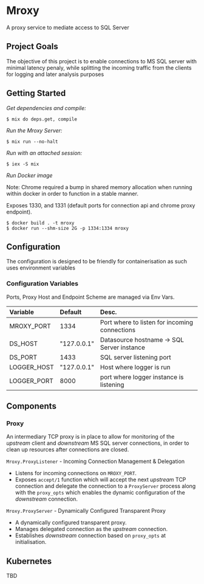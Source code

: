 

# Mroxy 
A proxy service to mediate access to SQL Server


## Project Goals

The objective of this project is to enable connections to MS SQL server with minimal latency penaly, while splitting the incoming traffic from the clients for logging and later analysis purposes



## Getting Started

_Get dependencies and compile:_
```
$ mix do deps.get, compile
```

_Run the Mroxy Server:_
```
$ mix run --no-halt
```

_Run with an attached session:_
```
$ iex -S mix
```

_Run Docker image_

Note: Chrome required a bump in shared memory allocation when running within
docker in order to function in a stable manner.

Exposes 1330, and 1331 (default ports for connection api and chrome proxy endpoint).
```
$ docker build . -t mroxy
$ docker run --shm-size 2G -p 1334:1334 mroxy
```


## Configuration

The configuration is designed to be friendly for containerisation as such uses
environment variables


### Configuration Variables

Ports, Proxy Host and Endpoint Scheme are managed via Env Vars.

| Variable                    | Default       | Desc.                                         |
| :------------------------   | :------------ | :---------------------------------------------|
| MROXY_PORT                  | 1334          | Port where to listen for incoming connections |
| DS_HOST                     | "127.0.0.1"   | Datasource hostname -> SQL Server instance    |
| DS_PORT                     | 1433          | SQL server listening port                     |
| LOGGER_HOST                 | "127.0.0.1"   | Host where logger is run                      |
| LOGGER_PORT                 | 8000          | port where logger instance is listening       |

## Components

### Proxy

An intermediary TCP proxy is in place to allow for monitoring of the _upstream_
client and _downstream_ MS SQL server connections, in order to clean up
resources after connections are closed.

`Mroxy.ProxyListener` - Incoming Connection Management & Delegation
* Listens for incoming connections on `MROXY_PORT`.
* Exposes `accept/1` function which will accept the next _upstream_ TCP connection and
  delegate the connection to a `ProxyServer` process along with the `proxy_opts`
  which enables the dynamic configuration of the _downstream_ connection.

`Mroxy.ProxyServer` - Dynamically Configured Transparent Proxy
* A dynamically configured transparent proxy.
* Manages delegated connection as the _upstream_ connection.
* Establishes _downstream_ connection based on `proxy_opts` at initialisation.

## Kubernetes
TBD

